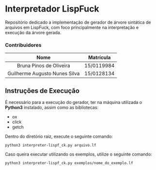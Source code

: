 # Interpretador LispFuck

Repositório dedicado a implementação de gerador de árvore sintática de arquivos em LispFuck,
com foco principalmente na interpretação e execução da árvore gerada.

### Contribuidores

|              Nome             |  Matrícula |
|:-----------------------------:|:----------:|
|    Bruna Pinos de Oliveira    | 15/0119984 |
| Guilherme Augusto Nunes Silva | 15/0128134 |

## Instruções de Execução

 É necessário para a execução do gerador, ter na máquina utilizada o
<b>Python3</b> instalado, assim como as bibliotecas:

 * ox
 * click
 * getch

Dentro do diretório raiz, execute o seguinte comando:

    python3 interpreter-lispf_ck.py arquivo.lf

Caso queira executar utilizando os exemplos, utilize o seguinte
comando:

	python3 interpreter-lispf_ck.py exemplos/nome_do_exemplo.lf
